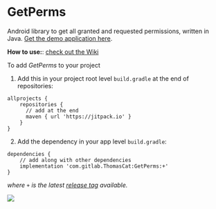 # GetPerms

Android library to get all granted and requested permissions, written in Java. [Get the demo application here](/app/build/outputs/apk/debug/app-debug.apk).

**How to use:**: [check out the Wiki](https://gitlab.com/ThomasCat/getperms/-/wikis/)

To add _GetPerms_ to your project

1. Add this in your project root level `build.gradle` at the end of repositories:
```
allprojects {
    repositories {
      // add at the end
      maven { url 'https://jitpack.io' }
    }
}
```

2. Add the dependency in your app level `build.gradle`:
```
dependencies {
    // add along with other dependencies
    implementation 'com.gitlab.ThomasCat:GetPerms:+'
}
```

_where `+` is the latest [release tag](https://gitlab.com/ThomasCat/getperms/-/tags) available._

[![](https://jitpack.io/v/com.gitlab.thomascat/GetPerms.svg)](https://jitpack.io/#com.gitlab.thomascat/GetPerms)
